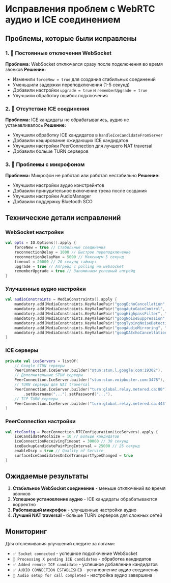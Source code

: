 # Исправления проблем с WebRTC аудио и ICE соединением

## Проблемы, которые были исправлены

### 1. 🔧 **Постоянные отключения WebSocket**
**Проблема:** WebSocket отключался сразу после подключения во время звонков
**Решение:**
- Изменили `forceNew = true` для создания стабильных соединений
- Уменьшили задержки переподключения (1-5 секунд)
- Добавили настройки `upgrade = true` и `rememberUpgrade = true`
- Улучшили обработку ошибок подключения

### 2. 🧊 **Отсутствие ICE соединения**
**Проблема:** ICE кандидаты не обрабатывались, аудио не устанавливалось
**Решение:**
- Улучшили обработку ICE кандидатов в `handleIceCandidateFromServer`
- Добавили кэширование ожидающих ICE кандидатов
- Улучшили настройки PeerConnection для лучшего NAT traversal
- Добавили больше TURN серверов

### 3. 🎤 **Проблемы с микрофоном**
**Проблема:** Микрофон не работал или работал нестабильно
**Решение:**
- Улучшили настройки аудио констрейнтов
- Добавили принудительное включение трека после создания
- Улучшили настройки AudioManager
- Добавили поддержку Bluetooth SCO

## Технические детали исправлений

### WebSocket настройки
```kotlin
val opts = IO.Options().apply {
    forceNew = true // Стабильные соединения
    reconnectionDelay = 1000 // Быстрое переподключение
    reconnectionDelayMax = 5000 // Максимум 5 секунд
    timeout = 20000 // 20 секунд таймаут
    upgrade = true // Апгрейд с polling на websocket
    rememberUpgrade = true // Запоминаем успешный апгрейд
}
```

### Улучшенные аудио настройки
```kotlin
val audioConstraints = MediaConstraints().apply {
    mandatory.add(MediaConstraints.KeyValuePair("googEchoCancellation", "true"))
    mandatory.add(MediaConstraints.KeyValuePair("googAutoGainControl", "true"))
    mandatory.add(MediaConstraints.KeyValuePair("googHighpassFilter", "true"))
    mandatory.add(MediaConstraints.KeyValuePair("googNoiseSuppression", "true"))
    mandatory.add(MediaConstraints.KeyValuePair("googTypingNoiseDetection", "true"))
    mandatory.add(MediaConstraints.KeyValuePair("googAudioMirroring", "false"))
    mandatory.add(MediaConstraints.KeyValuePair("googDAEchoCancellation", "true"))
}
```

### ICE серверы
```kotlin
private val iceServers = listOf(
    // Google STUN серверы
    PeerConnection.IceServer.builder("stun:stun.l.google.com:19302"),
    // Дополнительные STUN серверы
    PeerConnection.IceServer.builder("stun:stun.voipbuster.com:3478"),
    // TURN серверы для NAT traversal
    PeerConnection.IceServer.builder("turn:global.relay.metered.ca:80")
        .setUsername("...").setPassword("..."),
    // TCP TURN серверы
    PeerConnection.IceServer.builder("turn:global.relay.metered.ca:443?transport=tcp")
)
```

### PeerConnection настройки
```kotlin
val rtcConfig = PeerConnection.RTCConfiguration(iceServers).apply {
    iceCandidatePoolSize = 10 // Больше кандидатов
    iceConnectionReceivingTimeout = 30000 // 30 секунд
    iceBackupCandidatePairPingInterval = 25000 // 25 секунд
    enableDscp = true // Quality of Service
    surfaceIceCandidatesOnIceTransportTypeChanged = true
}
```

## Ожидаемые результаты

1. **Стабильное WebSocket соединение** - меньше отключений во время звонков
2. **Успешное установление аудио** - ICE кандидаты обрабатываются корректно
3. **Работающий микрофон** - улучшенные настройки аудио
4. **Лучший NAT traversal** - больше TURN серверов для сложных сетей

## Мониторинг

Для отслеживания улучшений следите за логами:
- `✅ Socket connected` - успешное подключение WebSocket
- `🧊 Processing X pending ICE candidates` - обработка кандидатов
- `✅ Added remote ICE candidate` - успешное добавление кандидатов
- `✅ AUDIO CONNECTION ESTABLISHED` - установление аудио соединения
- `🎵 Audio setup for call completed` - настройка аудио завершена
